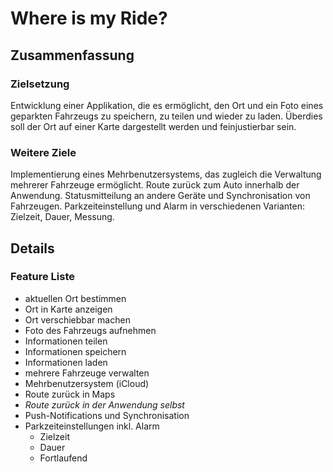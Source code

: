 # Where is my Ride?

## Zusammenfassung

### Zielsetzung
Entwicklung einer Applikation, die es ermöglicht, den Ort und ein Foto eines geparkten Fahrzeugs zu speichern, zu teilen und wieder zu laden. Überdies soll der Ort auf einer Karte dargestellt werden und feinjustierbar sein.

### Weitere Ziele
Implementierung eines Mehrbenutzersystems, das zugleich die Verwaltung mehrerer Fahrzeuge ermöglicht. Route zurück zum Auto innerhalb der Anwendung. Statusmitteilung an andere Geräte und Synchronisation von Fahrzeugen. Parkzeiteinstellung und Alarm in verschiedenen Varianten: Zielzeit, Dauer, Messung.

## Details

### Feature Liste
* aktuellen Ort bestimmen
* Ort in Karte anzeigen
* Ort verschiebbar machen
* Foto des Fahrzeugs aufnehmen
* Informationen teilen
* Informationen speichern
* Informationen laden
* mehrere Fahrzeuge verwalten
* Mehrbenutzersystem (iCloud)
* Route zurück in Maps
* *Route zurück in der Anwendung selbst*
* Push-Notifications und Synchronisation
* Parkzeiteinstellungen inkl. Alarm
    * Zielzeit
    * Dauer
    * Fortlaufend
